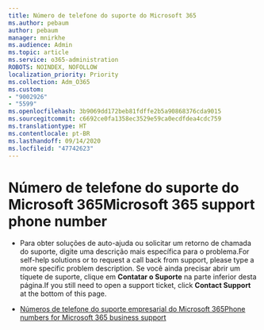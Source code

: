 ```yaml
---
title: Número de telefone do suporte do Microsoft 365
ms.author: pebaum
author: pebaum
manager: mnirkhe
ms.audience: Admin
ms.topic: article
ms.service: o365-administration
ROBOTS: NOINDEX, NOFOLLOW
localization_priority: Priority
ms.collection: Adm_O365
ms.custom:
- "9002926"
- "5599"
ms.openlocfilehash: 3b9069dd172beb81fdffe2b5a90868376cda9015
ms.sourcegitcommit: c6692ce0fa1358ec3529e59ca0ecdfdea4cdc759
ms.translationtype: HT
ms.contentlocale: pt-BR
ms.lasthandoff: 09/14/2020
ms.locfileid: "47742623"
---
```

# <a name="microsoft-365-support-phone-number"></a><span data-ttu-id="1aecc-102">Número de telefone do suporte do Microsoft 365</span><span class="sxs-lookup"><span data-stu-id="1aecc-102">Microsoft 365 support phone number</span></span>

- <span data-ttu-id="1aecc-103">Para obter soluções de auto-ajuda ou solicitar um retorno de chamada do suporte, digite uma descrição mais específica para o problema.</span><span class="sxs-lookup"><span data-stu-id="1aecc-103">For self-help solutions or to request a call back from support, please type a more specific problem description.</span></span>  <span data-ttu-id="1aecc-104">Se você ainda precisar abrir um tíquete de suporte, clique em **Contatar o Suporte** na parte inferior desta página.</span><span class="sxs-lookup"><span data-stu-id="1aecc-104">If you still need to open a support ticket, click **Contact Support** at the bottom of this page.</span></span>

- [<span data-ttu-id="1aecc-105">Números de telefone do suporte empresarial do Microsoft 365</span><span class="sxs-lookup"><span data-stu-id="1aecc-105">Phone numbers for Microsoft 365 business support</span></span>](https://docs.microsoft.com/microsoft-365/admin/contact-support-for-business-products?view=o365-worldwide&tabs=phone)
